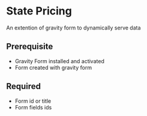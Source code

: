 # State Pricing
An extention of gravity form to dynamically serve data

## Prerequisite

- Gravity Form installed and activated
- Form created with gravity form 


## Required 

- Form id or title
- Form fields ids 
